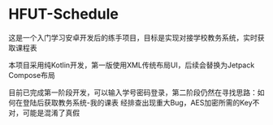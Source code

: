 # HFUT-Schedule
这是一个入门学习安卓开发后的练手项目，目标是实现对接学校教务系统，实时获取课程表
 
本项目采用纯Kotlin开发，第一版使用XML传统布局UI，后续会替换为Jetpack Compose布局
 
目前已完成第一阶段开发，可以输入学号密码登录，第二阶段仍然在寻找思路：如何在登陆后获取教务系统-我的课表
经排查出现重大Bug，AES加密所需的Key不对，可能是混淆了真假
